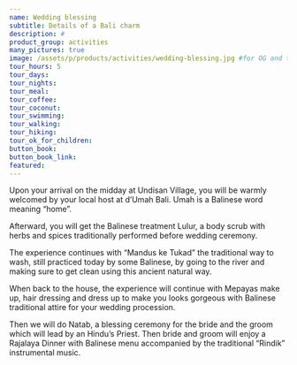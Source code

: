 ```yaml
---
name: Wedding blessing
subtitle: Details of a Bali charm
description: #
product_group: activities
many_pictures: true
image: /assets/p/products/activities/wedding-blessing.jpg #for OG and twitter cards
tour_hours: 5
tour_days:
tour_nights:
tour_meal:
tour_coffee:
tour_coconut:
tour_swimming:
tour_walking:
tour_hiking:
tour_ok_for_children:
button_book:
button_book_link:
featured:
---
```

Upon your arrival on the midday at Undisan Village, you will be warmly welcomed by your local host at d’Umah Bali. Umah is a Balinese word meaning “home”.

Afterward, you will get the Balinese treatment Lulur, a body scrub with herbs and spices traditionally performed before wedding ceremony.

The experience continues with “Mandus ke Tukad” the traditional way to wash, still practiced today by some Balinese, by going to the river and making sure to get clean using this ancient natural way.

When back to the house, the experience will continue with Mepayas make up, hair dressing and dress up to make you looks gorgeous with Balinese traditional attire for your wedding procession.

Then we will do Natab, a blessing ceremony for the bride and the groom which will lead by an Hindu’s Priest. Then bride and groom will enjoy a Rajalaya Dinner with Balinese menu accompanied by the traditional “Rindik” instrumental music.

